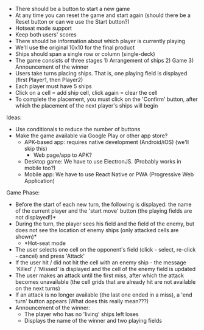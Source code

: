 - There should be a button to start a new game
- At any time you can reset the game and start again (should there be a Reset button or can we use the Start button?)
- Hotseat mode support
- Keep both users' scores
- There should be information about which player is currently playing
- We'll use the original 10x10 for the final product
- Ships should span a single row or column (single-deck)
- The game consists of three stages 1) Arrangement of ships 2) Game 3) Announcement of the winner
- Users take turns placing ships. That is, one playing field is displayed (first Player1, then Player2)
- Each player must have 5 ships
- Click on a cell = add ship cell, click again = clear the cell
- To complete the placement, you must click on the 'Confirm' button, after which the placement of the next player's ships will begin

Ideas:

- Use conditionals to reduce the number of buttons
- Make the game available via Google Play or other app store?
  - APK-based app: requires native development (Android/iOS) (we'll skip this)
    - Web page/app to APK?
  - Desktop game: We have to use ElectronJS. (Probably works in mobile too?)
  - Mobile app: We have to use React Native or PWA (Progressive Web Application)

Game Phase:

- Before the start of each new turn, the following is displayed: the name of the current player and the 'start move' button (the playing fields are not displayed!)*
- During the turn, the player sees his field and the field of the enemy, but does not see the location of enemy ships (only attacked cells are shown)*
  - *Hot-seat mode
- The user selects one cell on the opponent's field (click - select, re-click - cancel) and press 'Attack'
- If the user hit / did not hit the cell with an enemy ship - the message 'Killed' / 'Missed' is displayed and the cell of the enemy field is updated
- The user makes an attack until the first miss, after which the attack becomes unavailable (the cell grids that are already hit are not available on the next turns)
- If an attack is no longer available (the last one ended in a miss), a 'end turn' button appears (What does this really mean???)
- Announcement of the winner:
  - The player who has no 'living' ships left loses
  - Displays the name of the winner and two playing fields